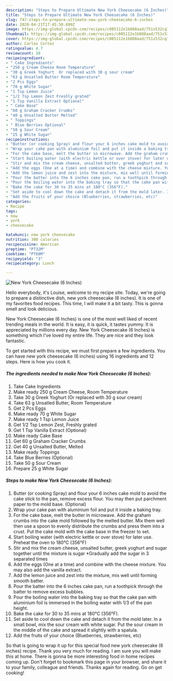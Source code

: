 ```yaml
---
description: "Steps to Prepare Ultimate New York Cheesecake (6 Inches)"
title: "Steps to Prepare Ultimate New York Cheesecake (6 Inches)"
slug: 747-steps-to-prepare-ultimate-new-york-cheesecake-6-inches
date: 2020-04-21T17:45:50.699Z
image: https://img-global.cpcdn.com/recipes/c085112e1b888aad/751x532cq70/new-york-cheesecake-6-inches-recipe-main-photo.jpg
thumbnail: https://img-global.cpcdn.com/recipes/c085112e1b888aad/751x532cq70/new-york-cheesecake-6-inches-recipe-main-photo.jpg
cover: https://img-global.cpcdn.com/recipes/c085112e1b888aad/751x532cq70/new-york-cheesecake-6-inches-recipe-main-photo.jpg
author: Carlos Cortez
ratingvalue: 4.7
reviewcount: 10
recipeingredient:
- " Cake Ingredients"
- "250 g Cream Cheese Room Temperature"
- "30 g Greek Yoghurt  Or replaced with 30 g sour cream"
- "63 g Unsatled Butter Room Temperature"
- "2 Pcs Eggs"
- "70 g White Sugar"
- "1 Tsp Lemon Juice"
- "1/2 Tsp Lemon Zest Freshly grated"
- "1 Tsp Vanilla Extract Optional"
- " Cake Base"
- "60 g Graham Cracker Crumbs"
- "40 g Unsalted Butter Melted"
- " Toppings"
- " Blue Berries Optional"
- "50 g Sour Cream"
- "25 g White Sugar"
recipeinstructions:
- "Butter (or cooking Spray) and flour your 6 inches cake mold to avoid the cake stick to the pan, remove excess flour. You may then put parchment paper to the mold base. (Optional)"
- "Wrap your cake pan with aluminium foil and put it inside a baking tray."
- "For the cake base, melt the butter in microwave. Add the graham crumbs into the cake mold followed by the melted butter. Mix them well then use a spoon to evenly distribute the crumbs and press them into a crust. Put the cake mold with the cake base in the freezer to set."
- "Start boiling water (with electric kettle or over stove) for later use. Preheat the oven to 180°C (356°F)"
- "Stir and mix the cream cheese, unsalted butter, greek yoghurt and sugar together until the mixture is sugar *Gradually add the sugar in 3 separated times"
- "Add the eggs (One at a time) and combine with the cheese mixture. You may also add the vanilla extract."
- "Add the lemon juice and zest into the mixture, mix well until forming smooth batter."
- "Pour the batter into the 6 inches cake pan, run a toothpick through the batter to remove excess bubbles."
- "Pour the boiling water into the baking tray so that the cake pan with aluminium foil is immersed in the boiling water with 1/3 of the pan height."
- "Bake the cake for 30 to 35 mins at 180°C (356°F)."
- "Set aside to cool down the cake and detach it from the mold later. In a small bowl, mix the sour cream with white sugar. Put the sour cream in the middle of the cake and spread it slightly with a spatula."
- "Add the fruits of your choice (Blueberries, strawberries, etc)"
categories:
- Recipe
tags:
- new
- york
- cheesecake

katakunci: new york cheesecake 
nutrition: 300 calories
recipecuisine: American
preptime: "PT32M"
cooktime: "PT60M"
recipeyield: "3"
recipecategory: Lunch

---
```



![New York Cheesecake (6 Inches)](https://img-global.cpcdn.com/recipes/c085112e1b888aad/751x532cq70/new-york-cheesecake-6-inches-recipe-main-photo.jpg)

Hello everybody, it's Louise, welcome to my recipe site. Today, we're going to prepare a distinctive dish, new york cheesecake (6 inches). It is one of my favorites food recipes. This time, I will make it a bit tasty. This is gonna smell and look delicious.



New York Cheesecake (6 Inches) is one of the most well liked of recent trending meals in the world. It is easy, it is quick, it tastes yummy. It is appreciated by millions every day. New York Cheesecake (6 Inches) is something which I've loved my entire life. They are nice and they look fantastic.


To get started with this recipe, we must first prepare a few ingredients. You can have new york cheesecake (6 inches) using 16 ingredients and 12 steps. Here is how you cook it.

<!--inarticleads1-->

##### The ingredients needed to make New York Cheesecake (6 Inches):

1. Take  Cake Ingredients
1. Make ready 250 g Cream Cheese, Room Temperature
1. Take 30 g Greek Yoghurt  (Or replaced with 30 g sour cream)
1. Take 63 g Unsatled Butter, Room Temperature
1. Get 2 Pcs Eggs
1. Make ready 70 g White Sugar
1. Make ready 1 Tsp Lemon Juice
1. Get 1/2 Tsp Lemon Zest, Freshly grated
1. Get 1 Tsp Vanilla Extract (Optional)
1. Make ready  Cake Base
1. Get 60 g Graham Cracker Crumbs
1. Get 40 g Unsalted Butter, Melted
1. Make ready  Toppings
1. Take  Blue Berries (Optional)
1. Take 50 g Sour Cream
1. Prepare 25 g White Sugar




<!--inarticleads2-->

##### Steps to make New York Cheesecake (6 Inches):

1. Butter (or cooking Spray) and flour your 6 inches cake mold to avoid the cake stick to the pan, remove excess flour. You may then put parchment paper to the mold base. (Optional)
1. Wrap your cake pan with aluminium foil and put it inside a baking tray.
1. For the cake base, melt the butter in microwave. Add the graham crumbs into the cake mold followed by the melted butter. Mix them well then use a spoon to evenly distribute the crumbs and press them into a crust. Put the cake mold with the cake base in the freezer to set.
1. Start boiling water (with electric kettle or over stove) for later use. Preheat the oven to 180°C (356°F)
1. Stir and mix the cream cheese, unsalted butter, greek yoghurt and sugar together until the mixture is sugar *Gradually add the sugar in 3 separated times
1. Add the eggs (One at a time) and combine with the cheese mixture. You may also add the vanilla extract.
1. Add the lemon juice and zest into the mixture, mix well until forming smooth batter.
1. Pour the batter into the 6 inches cake pan, run a toothpick through the batter to remove excess bubbles.
1. Pour the boiling water into the baking tray so that the cake pan with aluminium foil is immersed in the boiling water with 1/3 of the pan height.
1. Bake the cake for 30 to 35 mins at 180°C (356°F).
1. Set aside to cool down the cake and detach it from the mold later. In a small bowl, mix the sour cream with white sugar. Put the sour cream in the middle of the cake and spread it slightly with a spatula.
1. Add the fruits of your choice (Blueberries, strawberries, etc)




So that is going to wrap it up for this special food new york cheesecake (6 inches) recipe. Thank you very much for reading. I am sure you will make this at home. There is gonna be more interesting food in home recipes coming up. Don't forget to bookmark this page in your browser, and share it to your family, colleague and friends. Thanks again for reading. Go on get cooking!
